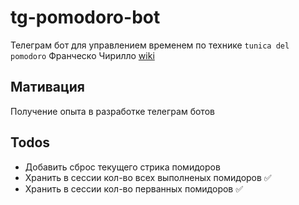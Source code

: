 # tg-pomodoro-bot
Телеграм бот для управлением временем по технике `tunica del pomodoro` Франческо Чирилло
[wiki](https://ru.wikipedia.org/wiki/%D0%9C%D0%B5%D1%82%D0%BE%D0%B4_%D0%BF%D0%BE%D0%BC%D0%B8%D0%B4%D0%BE%D1%80%D0%B0)

## Мативация
Получение опыта в разработке телеграм ботов

## Todos
- Добавить сброс текущего стрика помидоров
- Хранить в сессии кол-во всех выполненых помидоров ✅
- Хранить в сессии кол-во перванных помидоров ✅
